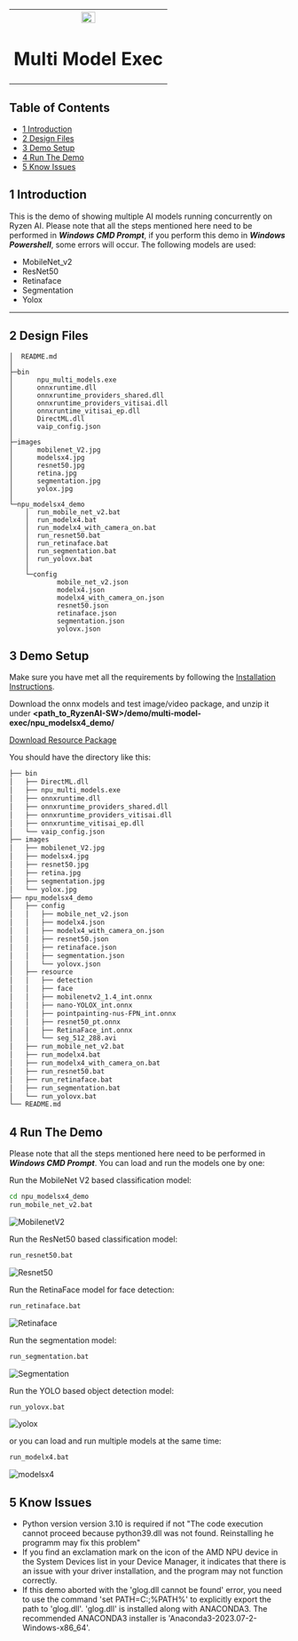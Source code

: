 ﻿<table style="width:100%">
  <tr>

<th width="100%" colspan="6"><img src="https://github.com/Xilinx/Image-Collateral/blob/main/xilinx-logo.png?raw=true" width="30%"/><h1>Multi Model Exec</h1>

</tr>

</table>


## Table of Contents

- [1 Introduction](#1-Introduction)
- [2 Design Files](#2-Design-Files)
- [3 Demo Setup](#3-Demo-Setup)
- [4 Run The Demo](#4-Run-The-Demo)
- [5 Know Issues](#5-Know-Issues)

## 1 Introduction

This is the demo of showing multiple AI models running concurrently on Ryzen AI. Please note that all the steps mentioned here need to be performed in ***Windows CMD Prompt***, if you perform this demo in ***Windows Powershell***, some errors will occur. The following models are used:
- MobileNet_v2
- ResNet50
- Retinaface
- Segmentation
- Yolox

------

## 2 Design Files
<a name="2-Design-Files"></a>


```
│  README.md
│
├─bin
│      npu_multi_models.exe
│      onnxruntime.dll
│      onnxruntime_providers_shared.dll
│      onnxruntime_providers_vitisai.dll
│      onnxruntime_vitisai_ep.dll
│      DirectML.dll
│      vaip_config.json
│
├─images
│      mobilenet_V2.jpg
│      modelsx4.jpg
│      resnet50.jpg
│      retina.jpg
│      segmentation.jpg
│      yolox.jpg
│
└─npu_modelsx4_demo
    │  run_mobile_net_v2.bat
    │  run_modelx4.bat
    │  run_modelx4_with_camera_on.bat
    │  run_resnet50.bat
    │  run_retinaface.bat
    │  run_segmentation.bat
    │  run_yolovx.bat
    │
    └─config
            mobile_net_v2.json
            modelx4.json
            modelx4_with_camera_on.json
            resnet50.json
            retinaface.json
            segmentation.json
            yolovx.json
```

## 3 Demo Setup

Make sure you have met all the requirements by following the [Installation Instructions](https://ryzenai.docs.amd.com/en/latest/inst.html#).

Download the onnx models and test image/video package, and unzip it under **<path_to_RyzenAI-SW>/demo/multi-model-exec/npu_modelsx4_demo/**


  [Download Resource Package](https://www.xilinx.com/bin/public/openDownload?filename=resource_multi_model_demo.zip)

 You should have the directory like this: 
 ```bash
├── bin
│   ├── DirectML.dll
│   ├── npu_multi_models.exe
│   ├── onnxruntime.dll
│   ├── onnxruntime_providers_shared.dll
│   ├── onnxruntime_providers_vitisai.dll
│   ├── onnxruntime_vitisai_ep.dll
│   └── vaip_config.json
├── images
│   ├── mobilenet_V2.jpg
│   ├── modelsx4.jpg
│   ├── resnet50.jpg
│   ├── retina.jpg
│   ├── segmentation.jpg
│   └── yolox.jpg
├── npu_modelsx4_demo
│   ├── config
│   │   ├── mobile_net_v2.json
│   │   ├── modelx4.json
│   │   ├── modelx4_with_camera_on.json
│   │   ├── resnet50.json
│   │   ├── retinaface.json
│   │   ├── segmentation.json
│   │   └── yolovx.json
│   ├── resource
│   │   ├── detection
│   │   ├── face
│   │   ├── mobilenetv2_1.4_int.onnx
│   │   ├── nano-YOLOX_int.onnx
│   │   ├── pointpainting-nus-FPN_int.onnx
│   │   ├── resnet50_pt.onnx
│   │   ├── RetinaFace_int.onnx
│   │   └── seg_512_288.avi
│   ├── run_mobile_net_v2.bat
│   ├── run_modelx4.bat
│   ├── run_modelx4_with_camera_on.bat
│   ├── run_resnet50.bat
│   ├── run_retinaface.bat
│   ├── run_segmentation.bat
│   └── run_yolovx.bat
└── README.md

```


## 4 Run The Demo

Please note that all the steps mentioned here need to be performed in ***Windows CMD Prompt***. You can load and run the models one by one: 

Run the MobileNet V2 based classification model:

```bash
cd npu_modelsx4_demo
run_mobile_net_v2.bat
```

![MobilenetV2](images/mobilenet_V2.jpg)

Run the ResNet50 based classification model:

```bash
run_resnet50.bat
```

![Resnet50](images/resnet50.jpg)

Run the RetinaFace model for face detection:

```bash
run_retinaface.bat
```

![Retinaface](images/retina.jpg)

Run the segmentation model:

```bash
run_segmentation.bat
```

![Segmentation](images/segmentation.jpg)

Run the YOLO based object detection model:

```bash
run_yolovx.bat
```

![yolox](images/yolox.jpg)

or you can load and run multiple models at the same time:

```bash
run_modelx4.bat
```

![modelsx4](images/modelsx4.jpg)

## 5 Know Issues

- Python version version 3.10 is required if not "The code execution cannot proceed because python39.dll was not found. Reinstalling he programm may fix this problem"
- If you find an exclamation mark on the icon of the AMD NPU device in the System Devices list in your Device Manager, it indicates that there is an issue with your driver installation, and the program may not function correctly.
- If this demo aborted with the 'glog.dll cannot be found' error, you need to use the command 'set PATH=C:<path-to-conda-glog>;%PATH%' to explicitly export the path to 'glog.dll'. 'glog.dll' is installed along with ANACONDA3. The recommended ANACONDA3 installer is 'Anaconda3-2023.07-2-Windows-x86_64'.
